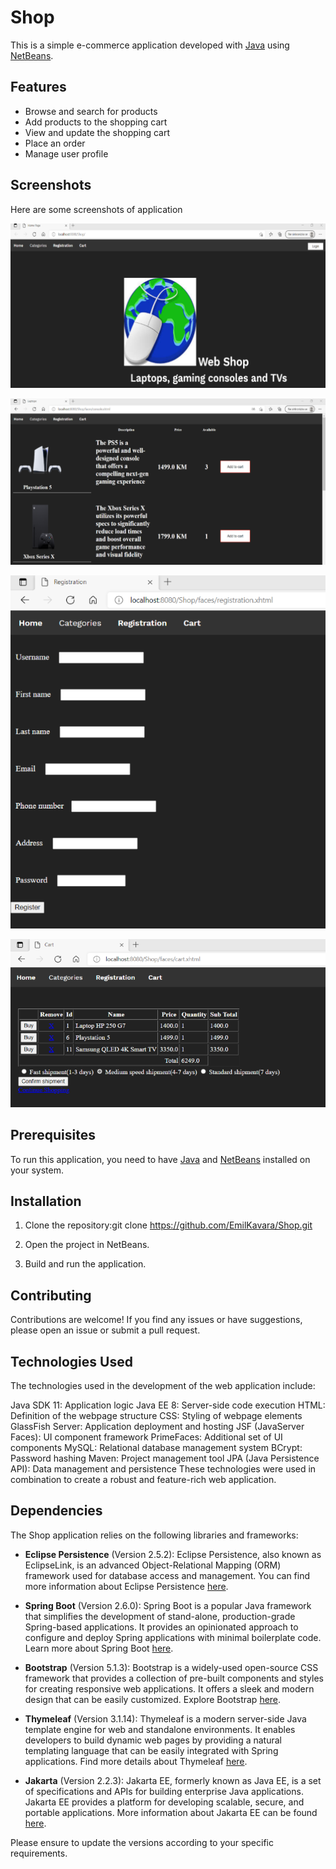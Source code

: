 # Shop

This is a simple e-commerce application developed with [Java](https://www.java.com) using [NetBeans](https://netbeans.apache.org).

## Features

- Browse and search for products
- Add products to the shopping cart
- View and update the shopping cart
- Place an order
- Manage user profile

## Screenshots

Here are some screenshots of application

![Home Screen](screenshots/homepage.png)

![Products](screenshots/products.png)

![Registration](screenshots/registration.png)

![Cart](screenshots/cart.png)

## Prerequisites

To run this application, you need to have [Java](https://www.java.com) and [NetBeans](https://netbeans.apache.org) installed on your system.

## Installation

1. Clone the repository:git clone https://github.com/EmilKavara/Shop.git

2. Open the project in NetBeans.

3. Build and run the application.

## Contributing

Contributions are welcome! If you find any issues or have suggestions, please open an issue or submit a pull request.

## Technologies Used

The technologies used in the development of the web application include:

Java SDK 11: Application logic
Java EE 8: Server-side code execution
HTML: Definition of the webpage structure
CSS: Styling of webpage elements
GlassFish Server: Application deployment and hosting
JSF (JavaServer Faces): UI component framework
PrimeFaces: Additional set of UI components
MySQL: Relational database management system
BCrypt: Password hashing
Maven: Project management tool
JPA (Java Persistence API): Data management and persistence
These technologies were used in combination to create a robust and feature-rich web application.

## Dependencies

The Shop application relies on the following libraries and frameworks:

- **Eclipse Persistence** (Version 2.5.2): Eclipse Persistence, also known as EclipseLink, is an advanced Object-Relational Mapping (ORM) framework used for database access and management. You can find more information about Eclipse Persistence [here](https://www.eclipse.org/eclipselink/).

- **Spring Boot** (Version 2.6.0): Spring Boot is a popular Java framework that simplifies the development of stand-alone, production-grade Spring-based applications. It provides an opinionated approach to configure and deploy Spring applications with minimal boilerplate code. Learn more about Spring Boot [here](https://spring.io/projects/spring-boot).

- **Bootstrap** (Version 5.1.3): Bootstrap is a widely-used open-source CSS framework that provides a collection of pre-built components and styles for creating responsive web applications. It offers a sleek and modern design that can be easily customized. Explore Bootstrap [here](https://getbootstrap.com/).

- **Thymeleaf** (Version 3.1.14): Thymeleaf is a modern server-side Java template engine for web and standalone environments. It enables developers to build dynamic web pages by providing a natural templating language that can be easily integrated with Spring applications. Find more details about Thymeleaf [here](https://www.thymeleaf.org/).

- **Jakarta** (Version 2.2.3): Jakarta EE, formerly known as Java EE, is a set of specifications and APIs for building enterprise Java applications. Jakarta EE provides a platform for developing scalable, secure, and portable applications. More information about Jakarta EE can be found [here](https://jakarta.ee/).

Please ensure to update the versions according to your specific requirements.







